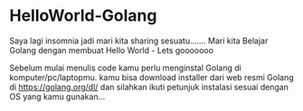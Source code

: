 # HelloWorld-Golang
Saya lagi insomnia jadi mari kita sharing sesuatu.......
Mari kita Belajar Golang dengan membuat Hello World - Lets gooooooo



Sebelum mulai menulis code kamu perlu menginstal Golang di komputer/pc/laptopmu. kamu bisa download installer dari web resmi Golang di https://golang.org/dl/ dan silahkan ikuti petunjuk instalasi sesuai dengan OS yang kamu gunakan... 
